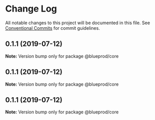 # Change Log

All notable changes to this project will be documented in this file.
See [Conventional Commits](https://conventionalcommits.org) for commit guidelines.

## 0.1.1 (2019-07-12)

**Note:** Version bump only for package @blueprod/core





## 0.1.1 (2019-07-12)

**Note:** Version bump only for package @blueprod/core





## 0.1.1 (2019-07-12)

**Note:** Version bump only for package @blueprod/core

